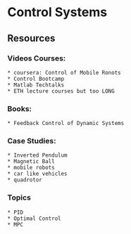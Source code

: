# Control Systems

## Resources
### Videos Courses:
    * coursera: Control of Mobile Ronots
    * Control Bootcamp
    * Matlab Techtalks
    * ETH lecture courses but too LONG
### Books:
    * Feedback Control of Dynamic Systems
### Case Studies:
    * Inverted Pendulum
    * Magnetic Ball
    * mobile robots
    * car like vehicles
    * quadrotor

### Topics
    * PID
    * Optimal Control
    * MPC